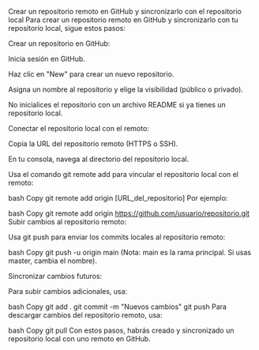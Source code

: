 Crear un repositorio remoto en GitHub y sincronizarlo con el repositorio local
Para crear un repositorio remoto en GitHub y sincronizarlo con tu repositorio local, sigue estos pasos:

Crear un repositorio en GitHub:

Inicia sesión en GitHub.

Haz clic en "New" para crear un nuevo repositorio.

Asigna un nombre al repositorio y elige la visibilidad (público o privado).

No inicialices el repositorio con un archivo README si ya tienes un repositorio local.

Conectar el repositorio local con el remoto:

Copia la URL del repositorio remoto (HTTPS o SSH).

En tu consola, navega al directorio del repositorio local.

Usa el comando git remote add para vincular el repositorio local con el remoto:

bash
Copy
git remote add origin [URL_del_repositorio]
Por ejemplo:

bash
Copy
git remote add origin https://github.com/usuario/repositorio.git
Subir cambios al repositorio remoto:

Usa git push para enviar los commits locales al repositorio remoto:

bash
Copy
git push -u origin main
(Nota: main es la rama principal. Si usas master, cambia el nombre).

Sincronizar cambios futuros:

Para subir cambios adicionales, usa:

bash
Copy
git add .
git commit -m "Nuevos cambios"
git push
Para descargar cambios del repositorio remoto, usa:

bash
Copy
git pull
Con estos pasos, habrás creado y sincronizado un repositorio local con uno remoto en GitHub.

